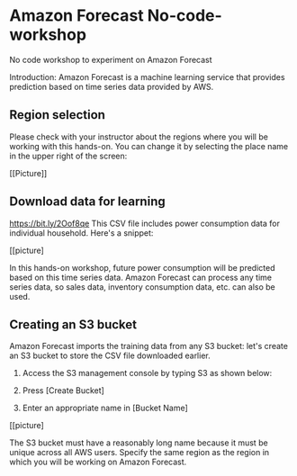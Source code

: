 # Amazon Forecast No-code-workshop
No code workshop to experiment on Amazon Forecast

Introduction: Amazon Forecast is a machine learning service that provides prediction based on time series data provided by AWS.

## Region selection
Please check with your instructor about the regions where you will be working with this hands-on. You can change it by selecting the place name in the upper right of the screen:

[[Picture]]
 

## Download data for learning
https://bit.ly/2Oof8qe
This CSV file includes power consumption data for individual household. Here's a snippet:
 
 [[picture]

In this hands-on workshop, future power consumption will be predicted based on this time series data. Amazon Forecast can process any time series data, so sales data, inventory consumption data, etc. can also be used.

## Creating an S3 bucket
Amazon Forecast imports the training data from any S3 bucket: let's create an S3 bucket to store the CSV file downloaded earlier.

1. Access the S3 management console by typing S3 as shown below:
 
2. Press [Create Bucket]
 
3. Enter an appropriate name in [Bucket Name]

[[picture]

The S3 bucket must have a reasonably long name because it must be unique across all AWS users. Specify the same region as the region in which you will be working on Amazon Forecast.
